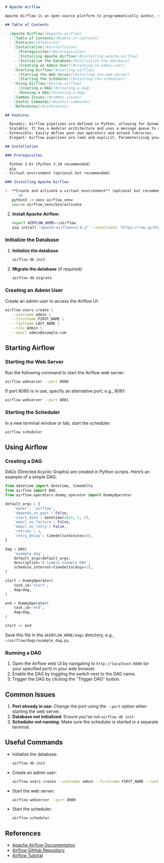 ```markdown
# Apache Airflow

Apache Airflow is an open-source platform to programmatically author, schedule, and monitor workflows. It allows you to orchestrate complex computational workflows and data processing pipelines.

## Table of Contents

- [Apache Airflow](#apache-airflow)
  - [Table of Contents](#table-of-contents)
  - [Features](#features)
  - [Installation](#installation)
    - [Prerequisites](#prerequisites)
    - [Installing Apache Airflow](#installing-apache-airflow)
    - [Initialize the Database](#initialize-the-database)
    - [Creating an Admin User](#creating-an-admin-user)
  - [Starting Airflow](#starting-airflow)
    - [Starting the Web Server](#starting-the-web-server)
    - [Starting the Scheduler](#starting-the-scheduler)
  - [Using Airflow](#using-airflow)
    - [Creating a DAG](#creating-a-dag)
    - [Running a DAG](#running-a-dag)
  - [Common Issues](#common-issues)
  - [Useful Commands](#useful-commands)
  - [References](#references)

## Features

- Dynamic: Airflow pipelines are defined in Python, allowing for dynamic pipeline generation.
- Scalable: It has a modular architecture and uses a message queue to orchestrate an arbitrary number of workers.
- Extensible: Easily define your own operators and extend libraries.
- Elegant: Airflow pipelines are lean and explicit. Parameterizing your scripts is built into its core.

## Installation

### Prerequisites

- Python 3.6+ (Python 3.10 recommended)
- pip
- Virtual environment (optional but recommended)

### Installing Apache Airflow

1. **Create and activate a virtual environment** (optional but recommended):
   ```sh
   python3 -m venv airflow_venv
   source airflow_venv/bin/activate
   ```

2. **Install Apache Airflow**:
   ```sh
   export AIRFLOW_HOME=~/airflow
   pip install "apache-airflow==2.6.2" --constraint "https://raw.githubusercontent.com/apache/airflow/constraints-2.6.2/constraints-3.10.txt"
   ```

### Initialize the Database

1. **Initialize the database**:
   ```sh
   airflow db init
   ```

2. **Migrate the database** (if required):
   ```sh
   airflow db migrate
   ```

### Creating an Admin User

Create an admin user to access the Airflow UI:
```sh
airflow users create \
   --username admin \
   --firstname FIRST_NAME \
   --lastname LAST_NAME \
   --role Admin \
   --email admin@example.com
```

## Starting Airflow

### Starting the Web Server

Run the following command to start the Airflow web server:
```sh
airflow webserver --port 8080
```

If port 8080 is in use, specify an alternative port, e.g., 8081:
```sh
airflow webserver --port 8081
```

### Starting the Scheduler

In a new terminal window or tab, start the scheduler:
```sh
airflow scheduler
```

## Using Airflow

### Creating a DAG

DAGs (Directed Acyclic Graphs) are created in Python scripts. Here’s an example of a simple DAG:

```python
from datetime import datetime, timedelta
from airflow import DAG
from airflow.operators.dummy_operator import DummyOperator

default_args = {
    'owner': 'airflow',
    'depends_on_past': False,
    'start_date': datetime(2024, 1, 1),
    'email_on_failure': False,
    'email_on_retry': False,
    'retries': 1,
    'retry_delay': timedelta(minutes=5),
}

dag = DAG(
    'example_dag',
    default_args=default_args,
    description='A simple example DAG',
    schedule_interval=timedelta(days=1),
)

start = DummyOperator(
    task_id='start',
    dag=dag,
)

end = DummyOperator(
    task_id='end',
    dag=dag,
)

start >> end
```

Save this file in the `$AIRFLOW_HOME/dags` directory, e.g., `~/airflow/dags/example_dag.py`.

### Running a DAG

1. Open the Airflow web UI by navigating to `http://localhost:8080` (or your specified port) in your web browser.
2. Enable the DAG by toggling the switch next to the DAG name.
3. Trigger the DAG by clicking the "Trigger DAG" button.

## Common Issues

1. **Port already in use**: Change the port using the `--port` option when starting the web server.
2. **Database not initialized**: Ensure you've run `airflow db init`.
3. **Scheduler not running**: Make sure the scheduler is started in a separate terminal.

## Useful Commands

- Initialize the database:
  ```sh
  airflow db init
  ```
- Create an admin user:
  ```sh
  airflow users create --username admin --firstname FIRST_NAME --lastname LAST_NAME --role Admin --email admin@example.com
  ```
- Start the web server:
  ```sh
  airflow webserver --port 8080
  ```
- Start the scheduler:
  ```sh
  airflow scheduler
  ```

## References

- [Apache Airflow Documentation](https://airflow.apache.org/docs/)
- [Airflow GitHub Repository](https://github.com/apache/airflow)
- [Airflow Tutorial](https://airflow.apache.org/docs/apache-airflow/stable/tutorial.html)
```
